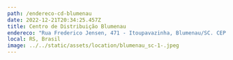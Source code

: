```yaml
---
path: /endereco-cd-blumenau
date: 2022-12-21T20:34:25.457Z
title: Centro de Distribuição Blumenau
endereco: "Rua Frederico Jensen, 471 - Itoupavazinha, Blumenau/SC. CEP: 89.066-300."
local: RS, Brasil
image: ../../static/assets/location/blumenau_sc-1-.jpeg
---
```

